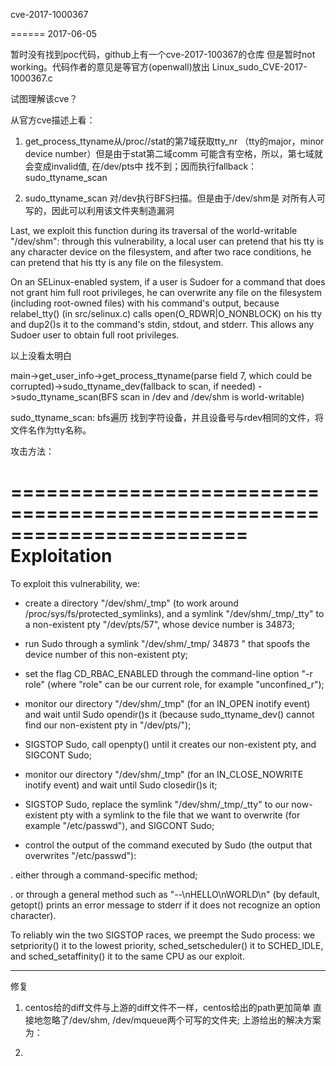 cve-2017-1000367

======
2017-06-05

暂时没有找到poc代码，github上有一个cve-2017-100367的仓库
但是暂时not working。代码作者的意见是等官方(openwall)放出
Linux_sudo_CVE-2017-1000367.c

试图理解该cve？

从官方cve描述上看：

1. get_process_ttyname从/proc/<pid>/stat的第7域获取tty_nr
（tty的major，minor device number）但是由于stat第二域comm
可能含有空格，所以，第七域就会变成invalid值, 在/dev/pts中
找不到；因而执行fallback：sudo_ttyname_scan

2. sudo_ttyname_scan 对/dev执行BFS扫描。但是由于/dev/shm是
对所有人可写的，因此可以利用该文件夹制造漏洞

Last, we exploit this function during its traversal of the
world-writable "/dev/shm": through this vulnerability, a local user can
pretend that his tty is any character device on the filesystem, and
after two race conditions, he can pretend that his tty is any file on
the filesystem.

On an SELinux-enabled system, if a user is Sudoer for a command that
does not grant him full root privileges, he can overwrite any file on
the filesystem (including root-owned files) with his command's output,
because relabel_tty() (in src/selinux.c) calls open(O_RDWR|O_NONBLOCK)
on his tty and dup2()s it to the command's stdin, stdout, and stderr.
This allows any Sudoer user to obtain full root privileges.

以上没看太明白

main->get_user_info->get_process_ttyname(parse field 7, 
which could be corrupted)->sudo_ttyname_dev(fallback to scan, if needed)
->sudo_ttyname_scan(BFS scan in /dev and /dev/shm is world-writable)

sudo_ttyname_scan:
bfs遍历
找到字符设备，并且设备号与rdev相同的文件，将文件名作为tty名称。

攻击方法：

========================================================================
Exploitation
========================================================================

To exploit this vulnerability, we:

- create a directory "/dev/shm/_tmp" (to work around
        /proc/sys/fs/protected_symlinks), and a symlink "/dev/shm/_tmp/_tty"
to a non-existent pty "/dev/pts/57", whose device number is 34873;

- run Sudo through a symlink "/dev/shm/_tmp/     34873 " that spoofs the
device number of this non-existent pty;

- set the flag CD_RBAC_ENABLED through the command-line option "-r role"
(where "role" can be our current role, for example "unconfined_r");

- monitor our directory "/dev/shm/_tmp" (for an IN_OPEN inotify event)
and wait until Sudo opendir()s it (because sudo_ttyname_dev() cannot
        find our non-existent pty in "/dev/pts/");

- SIGSTOP Sudo, call openpty() until it creates our non-existent pty,
    and SIGCONT Sudo;

- monitor our directory "/dev/shm/_tmp" (for an IN_CLOSE_NOWRITE inotify
        event) and wait until Sudo closedir()s it;

- SIGSTOP Sudo, replace the symlink "/dev/shm/_tmp/_tty" to our
now-existent pty with a symlink to the file that we want to overwrite
(for example "/etc/passwd"), and SIGCONT Sudo;

- control the output of the command executed by Sudo (the output that
        overwrites "/etc/passwd"):

. either through a command-specific method;

. or through a general method such as "--\nHELLO\nWORLD\n" (by
        default, getopt() prints an error message to stderr if it does not
        recognize an option character).

To reliably win the two SIGSTOP races, we preempt the Sudo process: we
setpriority() it to the lowest priority, sched_setscheduler() it to
SCHED_IDLE, and sched_setaffinity() it to the same CPU as our exploit.




---------
修复
1. centos给的diff文件与上游的diff文件不一样，centos给出的path更加简单
直接地忽略了/dev/shm, /dev/mqueue两个可写的文件夹; 上游给出的解决方案
为：

2. 

